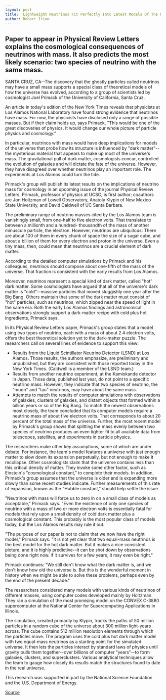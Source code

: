 ```yaml
---
layout: post
title:  Lightweight Neutrinos Fit Perfectly Into Latest Models Of The Universe, According To Computer Simulations
author: Robert Irion
---
```


## Paper to appear in Physical Review Letters explains the cosmological consequences of neutrinos with mass. It also predicts the most likely  scenario: two species of neutrino with the same mass.

SANTA CRUZ, CA--The discovery that the ghostly particles called  neutrinos may have a small mass supports a special class of  theoretical models of how the universe has evolved, according to a  group of scientists led by cosmologist Joel Primack of the  University of California, Santa Cruz.

An article in today's edition of the New York Times reveals  that physicists at Los Alamos National Laboratory have found strong  evidence that neutrinos have mass. For now, the physicists have  disclosed only a range of possible masses. But if their claim holds  up, says Primack, "This would be one of the great discoveries of  physics. It would change our whole picture of particle physics and  cosmology."

In particular, neutrinos with mass would have deep  implications for models of the universe that probe how its structure  is influenced by "dark matter"--the mysterious material that  appears to make up most of the universe's mass. The gravitational  pull of dark matter, cosmologists concur, controlled the evolution of  galaxies and will dictate the fate of the universe. However, they  have disagreed over whether neutrinos play an important role. The  experiments at Los Alamos could turn the tide.

Primack's group will publish its latest results on the  implications of neutrino mass for cosmology in an upcoming issue of  the journal Physical Review Letters. Primack, professor of physics  at UCSC, is first author; coauthors are Jon Holtzman of Lowell  Observatory, Anatoly Klypin of New Mexico State University, and  David Caldwell of UC Santa Barbara.

The preliminary range of neutrino masses cited by the Los  Alamos team is vanishingly small, from one-half to five electron  volts. That translates to between a millionth and a hundred- thousandth of the mass of another minuscule particle, the electron.  However, neutrinos are ubiquitous: There are about 100 of them in  every chunk of space the size of a sugar cube, and about a billion of  them for every electron and proton in the universe. Even a tiny mass,  then, could mean that neutrinos are a crucial element of dark matter.

According to the detailed computer simulations by Primack and  his colleagues, neutrinos should compose about one-fifth of the  mass of the universe. That fraction is consistent with the early  results from Los Alamos.

Moreover, neutrinos represent a special kind of dark matter,  called "hot" dark matter. Some cosmologists have argued that all of  the universe's dark matter is "cold"--massive particles that moved  sluggishly one year after the Big Bang. Others maintain that some of  the dark matter must consist of "hot" particles, such as neutrinos,  which zipped near the speed of light in the same era. Both the early  Los Alamos findings and astronomical observations strongly support  a dark-matter recipe with cold plus hot ingredients, Primack says.

In its Physical Review Letters paper, Primack's group states  that a model using two types of neutrino, each with a mass of about  2.4 electron volts, offers the best theoretical solution yet to the  dark-matter puzzle. The researchers call on several lines of  evidence to support this view:

* Results from the Liquid Scintillator Neutrino Detector  (LSND) at Los Alamos. Those results, the authors emphasize, are  preliminary and unpublished, but they are consistent with those  reported today in the New York Times. (Caldwell is a member of the  LSND team.)
* Results from another neutrino experiment, at the Kamiokande  detector in Japan. Those data, published last year, do not point to a  specific neutrino mass. However, they indicate that two species of  neutrino, the "muon" and "tau" neutrinos, may have about the same  mass.
* Attempts to match the results of computer simulations with  observations of galaxies, clusters of galaxies, and distant objects  that formed within a billion years or so of the Big Bang. To match  the newest observations most closely, the team concluded that its  computer models require a neutrino mass of about five electron  volts. That corresponds to about 20 percent of the total mass of the  universe. Further, the most recent model by Primack's group shows  that splitting the mass evenly between two species of neutrino  produces an even tighter fit to all available data from telescopes,  satellites, and experiments in particle physics.

The researchers make other key assumptions, some of which  are under debate. For instance, the team's model features a universe  with just enough matter to slow down its expansion perpetually, but  not enough to make it recollapse. Other cosmologists claim that the  universe contains less than this critical density of matter. They  invoke some other factor, such as Einstein's "cosmological  constant," to complete their models. In addition, Primack's group  assumes that the universe is older and is expanding more slowly  than some recent studies indicate. Further measurements of this  rate of expansion, known as the "Hubble constant," should help settle  the issue.

"Neutrinos with mass will force us to zero in on a small class  of models as acceptable," Primack says. "Even the existence of only  one species of neutrino with a mass of two or more electron volts is  essentially fatal for models that rely upon a small density of cold  dark matter plus a cosmological constant. This probably is the most  popular class of models today, but the Los Alamos results may rule  it out.

"The purpose of our paper is not to claim that we now have the  right model," Primack says. "It is not yet clear that two equal-mass  neutrinos is the best model for the hot dark matter. But it makes a  nice consistent picture, and it is highly predictive--it can be shot  down by observations being done right now. If it survives for a few  years, it may even be right."

Primack continues: "We still don't know what the dark matter  is, and we don't know how old the universe is. But this is the  wonderful moment in history when we might be able to solve these  problems, perhaps even by the end of the present decade."

The researchers considered many models with various kinds of  neutrinos of different masses, using computer codes developed  mainly by Holtzman. They ran a simulation of the most promising  model on the CONVEX C-3880 supercomputer at the National Center  for Supercomputing Applications in Illinois.

The simulation, created primarily by Klypin, tracks the paths  of 50 million particles in a random cube of the universe about 300  million light-years across. The cube contains 512 million resolution  elements through which the particles move. The program uses the  cold plus hot dark matter model with two equal-mass neutrinos as a  starting point for the simulated universe. It then lets the particles  interact by standard laws of physics until gravity pulls them  together--over billions of computer "years"--to form galaxies,  clusters, and superclusters. Various analytical techniques allow the  team to gauge how closely its results match the structures found to  date in the real universe.

This research was supported in part by the National Science  Foundation and the U.S. Department of Energy.

[Source](http://www1.ucsc.edu/news_events/press_releases/archive/94-95/01-95/013195-Lightweight_neutrin.html "Permalink to 013195-Lightweight_neutrin")
